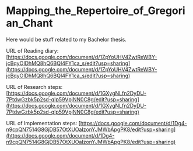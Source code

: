 # Mapping_the_Repertoire_of_Gregorian_Chant

Here would be stuff related to my Bachelor thesis.

URL of Reading diary:
[https://docs.google.com/document/d/1ZpYoUHV4ZwtReWBY-jcBqyOIDhMQ8hQ6BQI4FY1ca_s/edit?usp=sharing](https://docs.google.com/document/d/1ZpYoUHV4ZwtReWBY-jcBqyOIDhMQ8hQ6BQI4FY1ca_s/edit?usp=sharing)

URL of Research steps:
[https://docs.google.com/document/d/1GXygNLfn2DyDU-7PtdwGzbk5p2sd-qIp59VpjNN0C8g/edit?usp=sharing](https://docs.google.com/document/d/1GXygNLfn2DyDU-7PtdwGzbk5p2sd-qIp59VpjNN0C8g/edit?usp=sharing)

URL of Implementation steps:
[https://docs.google.com/document/d/1Dg4-n9cpQN7514G8GjDB57OtXUOaIzonYJMWbApgPK8/edit?usp=sharing](https://docs.google.com/document/d/1Dg4-n9cpQN7514G8GjDB57OtXUOaIzonYJMWbApgPK8/edit?usp=sharing)
